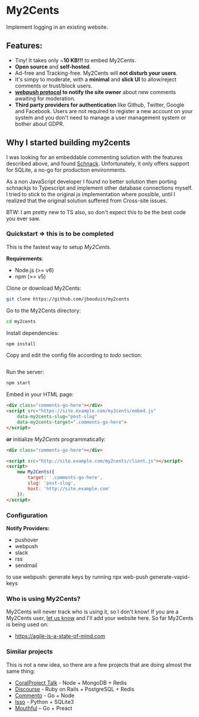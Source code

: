 # My2Cents
Implement logging in an existing website.

## Features:
- Tiny! It takes only ~**10 KB!!!** to embed My2Cents.
- **Open source** and **self-hosted**.
- Ad-free and Tracking-free. My2Cents will **not disturb your users**.
- It's simpy to moderate, with a **minimal** and **slick UI** to allow/reject comments or trust/block users.
- **[webpush protocol](https://tools.ietf.org/html/draft-ietf-webpush-protocol-12) to notify the site owner** about new comments awaiting for moderation.
- **Third party providers for authentication** like Github, Twitter, Google and Facebook. Users are not required to register a new account on your system and you don't need to manage a user management system or bother about GDPR.

## Why I started building my2cents
I was looking for an embeddable commenting solution with the features described above, and found [Schnack](https://schnack.cool/). Unfortunately, it only offers support for SQLite, a no-go for production environments.

As a non JavaScript developer I found no better solution then porting schnackjs to Typescript and implement other database connections myself. I tried to stick to the original js implementation where possible, until I realized that the original solution suffered from Cross-site issues.

BTW: I am pretty new to TS also, so don't expect this to be the best code you ever saw.

### Quickstart => this is to be completed

This is the fastest way to setup *My2Cents*.

**Requirements**:
- Node.js (>= v6)
- npm (>= v5)

Clone or download My2Cents:

```bash
git clone https://github.com/jbouduin/my2cents
```

Go to the My2Cents directory:
```bash
cd my2cents
```

Install dependencies:
```bash
npm install
```

Copy and edit the config file according to *todo* section:

```bash

```

Run the server:
```bash
npm start
```

Embed in your HTML page:

```html
<div class="comments-go-here"></div>
<script src="https://site.example.com/my2cents/embed.js"
    data-my2cents-slug="post-slug"
    data-my2cents-target=".comments-go-here">
</script>
```

**or** initialize *My2Cents* programmatically:

```html
<div class="comments-go-here"></div>

<script src="http://site.example.com/my2cents/client.js"></script>
<script>
    new My2Cents({
        target: '.comments-go-here',
        slug: 'post-slug',
        host: 'http://site.example.com'
    });
</script>
```

### Configuration

**Notify Providers:**

* pushover
* webpush
* slack
* rss
* sendmail

to use webpush: generate keys by running npx web-push generate-vapid-keys

### Who is using My2Cents?

My2Cents will never track who is using it, so I don't know! If you are a My2Cents user, [let us know](https://twitter.com/agile_state) and I'll add your website here. So far My2Cents is being used on:

* https://agile-is-a-state-of-mind.com

### Similar projects

This is not a new idea, so there are a few projects that are doing almost the same thing:

* [CoralProject Talk](https://github.com/coralproject/talk) - Node + MongoDB + Redis
* [Discourse](https://github.com/discourse/discourse) - Ruby on Rails + PostgreSQL + Redis
* [Commento](https://github.com/adtac/commento) - Go + Node
* [Isso](https://github.com/posativ/isso/) - Python + SQLite3
* [Mouthful](https://mouthful.dizzy.zone) – Go + Preact
